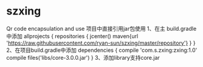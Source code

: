 # szxing
Qr code encapsulation and use
项目中直接引用jar包使用
1、在主 build.gradle中添加
allprojects {
    repositories {
        jcenter()
        maven{url 'https://raw.githubusercontent.com/ryan-sun/szxing/master/repository'}
    }
}
2、在项目build.gradle中添加
dependencies {
    compile 'com.s.zxing:zxing:1.0'
    compile files('libs/core-3.0.0.jar')
}
3、添加library支持core.jar

